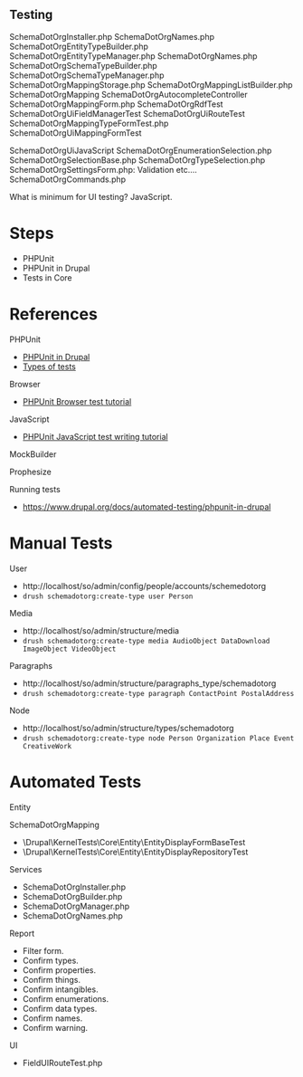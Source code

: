Testing
-------

SchemaDotOrgInstaller.php
SchemaDotOrgNames.php
SchemaDotOrgEntityTypeBuilder.php
SchemaDotOrgEntityTypeManager.php
SchemaDotOrgNames.php
SchemaDotOrgSchemaTypeBuilder.php
SchemaDotOrgSchemaTypeManager.php
SchemaDotOrgMappingStorage.php
SchemaDotOrgMappingListBuilder.php
SchemaDotOrgMapping
SchemaDotOrgAutocompleteController
SchemaDotOrgMappingForm.php
SchemaDotOrgRdfTest
SchemaDotOrgUiFieldManagerTest
SchemaDotOrgUiRouteTest
SchemaDotOrgMappingTypeFormTest.php
SchemaDotOrgUiMappingFormTest

SchemaDotOrgUiJavaScript
SchemaDotOrgEnumerationSelection.php
SchemaDotOrgSelectionBase.php
SchemaDotOrgTypeSelection.php
SchemaDotOrgSettingsForm.php: Validation etc....
SchemaDotOrgCommands.php

What is minimum for UI testing? JavaScript.

# Steps

- PHPUnit
- PHPUnit in Drupal
- Tests in Core

# References

PHPUnit
- [PHPUnit in Drupal](https://www.drupal.org/docs/automated-testing/phpunit-in-drupal)
- [Types of tests](https://www.drupal.org/docs/automated-testing/types-of-tests)

Browser
- [PHPUnit Browser test tutorial](https://www.drupal.org/docs/automated-testing/phpunit-in-drupal/phpunit-browser-test-tutorial)

JavaScript
- [PHPUnit JavaScript test writing tutorial](https://www.drupal.org/docs/automated-testing/phpunit-in-drupal/phpunit-javascript-test-writing-tutorial)

MockBuilder

Prophesize

Running tests
- https://www.drupal.org/docs/automated-testing/phpunit-in-drupal

# Manual Tests

User
- http://localhost/so/admin/config/people/accounts/schemedotorg
- `drush schemadotorg:create-type user Person`

Media
- http://localhost/so/admin/structure/media
- `drush schemadotorg:create-type media AudioObject DataDownload ImageObject VideoObject`

Paragraphs
- http://localhost/so/admin/structure/paragraphs_type/schemadotorg
- `drush schemadotorg:create-type paragraph ContactPoint PostalAddress`

Node
- http://localhost/so/admin/structure/types/schemadotorg
- `drush schemadotorg:create-type node Person Organization Place Event CreativeWork`

# Automated Tests

Entity

SchemaDotOrgMapping
- \Drupal\KernelTests\Core\Entity\EntityDisplayFormBaseTest
- \Drupal\KernelTests\Core\Entity\EntityDisplayRepositoryTest

Services

- SchemaDotOrgInstaller.php
- SchemaDotOrgBuilder.php
- SchemaDotOrgManager.php
- SchemaDotOrgNames.php

Report

- Filter form.
- Confirm types.
- Confirm properties.
- Confirm things.
- Confirm intangibles.
- Confirm enumerations.
- Confirm data types.
- Confirm names.
- Confirm warning.

UI
- FieldUIRouteTest.php
